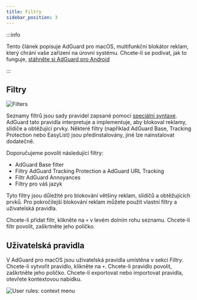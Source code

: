 ```yaml
---
title: Filtry
sidebar_position: 3
---
```


:::info

Tento článek popisuje AdGuard pro macOS, multifunkční blokátor reklam, který chrání vaše zařízení na úrovni systému. Chcete-li se podívat, jak to funguje, [stáhněte si AdGuard pro Android](https://agrd.io/download-kb-adblock)

:::

## Filtry

![Filters](https://cdn.adtidy.org/content/kb/ad_blocker/mac/filters.png)

Seznamy filtrů jsou sady pravidel zapsané pomocí [speciální syntaxe](/general/ad-filtering/create-own-filters). AdGuard tato pravidla interpretuje a implementuje, aby blokoval reklamy, slídiče a obtěžující prvky. Některé filtry (například AdGuard Base, Tracking Protection nebo EasyList) jsou předinstalovány, jiné lze nainstalovat dodatečně.

Doporučujeme povolit následující filtry:

- AdGuard Base filter
- Filtry AdGuard Tracking Protection a AdGuard URL Tracking
- Filtr AdGuard Annoyances
- Filtry pro váš jazyk

Tyto filtry jsou důležité pro blokování většiny reklam, slídičů a obtěžujících prvků. Pro pokročilejší blokování reklam můžete použít vlastní filtry a uživatelská pravidla.

Chcete-li přidat filtr, klikněte na `+` v levém dolním rohu seznamu. Chcete-li filtr povolit, zaškrtněte jeho políčko.

## Uživatelská pravidla

V AdGuard pro macOS jsou uživatelská pravidla umístěna v sekci _Filtry_. Chcete-li vytvořit pravidlo, klikněte na `+`. Chcete-li pravidlo povolit, zaškrtněte jeho políčko. Chcete-li exportovat nebo importovat pravidla, otevřete kontextovou nabídku.

![User rules: context menu](https://cdn.adtidy.org/content/kb/ad_blocker/mac/rules.png)
